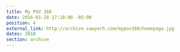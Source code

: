 ```yaml
---
title: My POV 360
date: 2016-01-18 17:18:00 -05:00
position: 4
external_link: http://archive.sawyerh.com/mypov360/homepage.jpg
dates: 2010
section: archive
---
```


